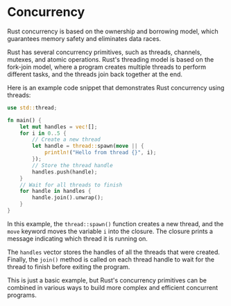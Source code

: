 # Concurrency

Rust concurrency is based on the ownership and borrowing model, which guarantees memory safety and eliminates data races.

Rust has several concurrency primitives, such as threads, channels, mutexes, and atomic operations. Rust's threading model is based on the fork-join model, where a program creates multiple threads to perform different tasks, and the threads join back together at the end.

Here is an example code snippet that demonstrates Rust concurrency using threads:

```rust
use std::thread;

fn main() {
    let mut handles = vec![];
    for i in 0..5 {
        // Create a new thread
        let handle = thread::spawn(move || {
            println!("Hello from thread {}", i);
        });
        // Store the thread handle
        handles.push(handle);
    }
    // Wait for all threads to finish
    for handle in handles {
        handle.join().unwrap();
    }
}
```

In this example, the `thread::spawn()` function creates a new thread, and the `move` keyword moves the variable `i` into the closure. The closure prints a message indicating which thread it is running on.

The `handles` vector stores the handles of all the threads that were created. Finally, the `join()` method is called on each thread handle to wait for the thread to finish before exiting the program.

This is just a basic example, but Rust's concurrency primitives can be combined in various ways to build more complex and efficient concurrent programs.
